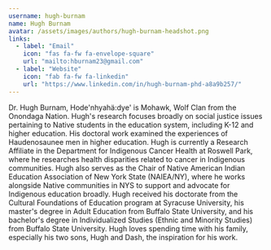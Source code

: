 ```yaml
---
username: hugh-burnam
name: Hugh Burnam
avatar: /assets/images/authors/hugh-burnam-headshot.png
links:
  - label: "Email"
    icon: "fas fa-fw fa-envelope-square"
    url: "mailto:hburnam23@gmail.com"
  - label: "Website"
    icon: "fab fa-fw fa-linkedin"
    url: "https://www.linkedin.com/in/hugh-burnam-phd-a8a9b257/"
---
```

Dr. Hugh Burnam, Hode'nhyahä:dye' is Mohawk, Wolf Clan from the Onondaga Nation. Hugh's research focuses broadly on social justice issues pertaining to Native students in the education system, including K-12 and higher education. His doctoral work examined the experiences of Haudenosaunee men in higher education. Hugh is currently a Research Affiliate in the Department for Indigenous Cancer Health at Roswell Park, where he researches health disparities related to cancer in Indigenous communities. Hugh also serves as the Chair of Native American Indian Education Association of New York State (NAIEA/NY), where he works alongside Native communities in NYS to support and advocate for Indigenous education broadly. Hugh received his doctorate from the Cultural Foundations of Education program at Syracuse University, his master's degree in Adult Education from Buffalo State University, and his bachelor's degree in Individualized Studies (Ethnic and Minority Studies) from Buffalo State University. Hugh loves spending time with his family, especially his two sons, Hugh and Dash, the inspiration for his work.